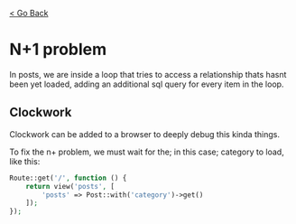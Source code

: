 [< Go Back](../README.md)

# N+1 problem

In posts, we are inside a loop that tries to access a relationship thats hasnt been yet loaded, adding an additional sql query for every item in the loop.

## Clockwork

Clockwork can be added to a browser to deeply debug this kinda things.

To fix the n+ problem, we must wait for the; in this case; category to load, like this:

```php
Route::get('/', function () {
    return view('posts', [
        'posts' => Post::with('category')->get()
    ]);
});
```

